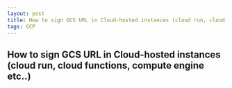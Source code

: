 ```yaml
---
layout: post
title: How to sign GCS URL in Cloud-hosted instances (cloud run, cloud functions, compute engine etc..)
tags: GCP 
---
```


## How to sign GCS URL in Cloud-hosted instances (cloud run, cloud functions, compute engine etc..)

